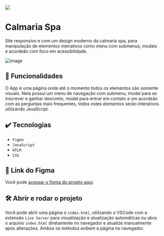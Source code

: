 ![](https://img.shields.io/github/license/alura-cursos/android-com-kotlin-personalizando-ui)

# Calmaria Spa

Site responsivo e com um design moderno da calmaria spa, para manipulação de elementos interativos como menu com submenus, modais e acordeão com foco em acessibilidade.

![image](https://github.com/user-attachments/assets/c72265ff-fef0-42b5-a3d7-0dca3ac5b6df)

## 🔨 Funcionalidades 

O App é uma página onde até o momento todos os elementos são somente visuais. Nela possui um menu de navegação com submenu, modal para se inscrever e ganhar desconto, modal para entrar em contato e um acordeão com as perguntas mais frequentes, todos estes elementos serão interativos utilizando JavaScript.

## ✔️ Tecnologias

- `Figma`
- `JavaScript`
- `HTLM`
- `CSS`

## 📁 Link do Figma

Você pode [acessar o figma do projeto aqui](https://www.figma.com/file/1pDTUXo7ovT6zlE64Zw509/Calmaria-Spa--%7C-Forma%C3%A7%C3%A3o-Acessibilidade?type=design&node-id=1289%3A1086&mode=dev).

## 🛠️ Abrir e rodar o projeto

Você pode abrir uma página o `index.html`, utilizando o VSCode com a extensão `Live Server` para visualização e atualização automáticas ou abra o arquivo `index.html` diretamente no navegador e atualize manualmente após alterações. Ambos os métodos exibem a página no navegador.
